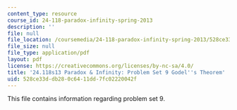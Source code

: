 ```yaml
---
content_type: resource
course_id: 24-118-paradox-infinity-spring-2013
description: ''
file: null
file_location: /coursemedia/24-118-paradox-infinity-spring-2013/528ce33ddb280c6411dd7fc02220042f_MIT24_118S13_ProbSet9.pdf
file_size: null
file_type: application/pdf
layout: pdf
license: https://creativecommons.org/licenses/by-nc-sa/4.0/
title: '24.118s13 Paradox & Infinity: Problem Set 9 Godel''s Theorem'
uid: 528ce33d-db28-0c64-11dd-7fc02220042f
---
```

This file contains information regarding problem set 9.